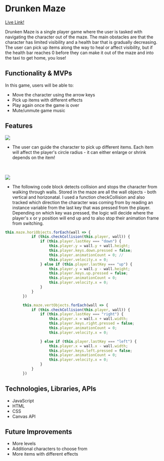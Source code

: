 # Drunken Maze

[Live Link!](https://johnnyhoang510.github.io/drunken_maze/)

Drunken Maze is a single player game where the user is tasked with navigating the character out of the maze. The main obstacles are that the character has limited visibility and a health bar that is gradually decreasing. The user can pick up items along the way to heal or affect visibility, but if the health bar reaches 0 before they can make it out of the maze and into the taxi to get home, you lose!

## Functionality & MVPs

In this game, users will be able to:
* Move the character using the arrow keys
* Pick up items with different effects
* Play again once the game is over
* Mute/unmute game music

## Features

<img src="https://media.giphy.com/media/OjUL12SKvOmXePjQAL/giphy.gif">

* The user can guide the character to pick up different items. Each item will affect the player's circle radius - it can either enlarge or shrink depends on the item!

<br>
<br>

<img src="https://media.giphy.com/media/4KP4R8azEP0JjbOxfy/giphy.gif">

* The following code block detects collision and stops the character from walking through walls. Stored in the maze are all the wall objects - both vertical and horizonatal. I used a function checkCollision and also tracked which direction the character was coming from by reading an instance variable from the last key that was pressed from the player. Depending on which key was pressed, the logic will decide where the player's x or y position will end up and to also stop their animation frame from switching.

```js
this.maze.horiObjects.forEach(wall => {
            if (this.checkCollision(this.player, wall)) {
                if (this.player.lastKey === "down") {
                    this.player.y = wall.y + wall.height;
                    this.player.keys.down.pressed = false; 
                    this.player.animationCount = 0; //
                    this.player.velocity.x = 0;
                } else if (this.player.lastKey === "up") {
                    this.player.y = wall.y - wall.height;
                    this.player.keys.up.pressed = false;
                    this.player.animationCount = 0;
                    this.player.velocity.x = 0;
                }
            }
        })

        this.maze.vertObjects.forEach(wall => {
            if (this.checkCollision(this.player, wall)) {
                if (this.player.lastKey === "right") {
                    this.player.x = wall.x + wall.width;
                    this.player.keys.right.pressed = false;
                    this.player.animationCount = 0;
                    this.player.velocity.x = 0;

                } else if (this.player.lastKey === "left") {
                    this.player.x = wall.x - wall.width;
                    this.player.keys.left.pressed = false;
                    this.player.animationCount = 0;
                    this.player.velocity.x = 0;
                }
            }
        })
```

## Technologies, Libraries, APIs
* JavaScript
* HTML
* CSS
* Canvas API

## Future Improvements
* More levels
* Additional characters to choose from
* More items with different effects
